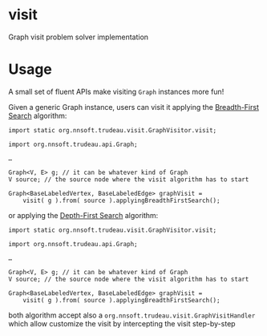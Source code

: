 visit
=====

Graph visit problem solver implementation

# Usage

A small set of fluent APIs make visiting `Graph` instances more fun!

Given a generic Graph instance, users can visit it applying the [Breadth-First Search](http://en.wikipedia.org/wiki/Breadth-first_search) algorithm:

```
import static org.nnsoft.trudeau.visit.GraphVisitor.visit;

import org.nnsoft.trudeau.api.Graph;

…

Graph<V, E> g; // it can be whatever kind of Graph
V source; // the source node where the visit algorithm has to start

Graph<BaseLabeledVertex, BaseLabeledEdge> graphVisit =
    visit( g ).from( source ).applyingBreadthFirstSearch();

```

or  applying the [Depth-First Search](http://en.wikipedia.org/wiki/Depth-first_search) algorithm:

```
import static org.nnsoft.trudeau.visit.GraphVisitor.visit;

import org.nnsoft.trudeau.api.Graph;

…

Graph<V, E> g; // it can be whatever kind of Graph
V source; // the source node where the visit algorithm has to start

Graph<BaseLabeledVertex, BaseLabeledEdge> graphVisit =
    visit( g ).from( source ).applyingBreadthFirstSearch();

```

both algorithm accept also a `org.nnsoft.trudeau.visit.GraphVisitHandler` which allow customize the visit by intercepting the visit step-by-step